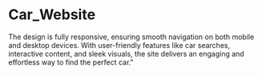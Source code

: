 # Car_Website
The design is fully responsive, ensuring smooth navigation on both mobile and desktop devices. With user-friendly features like car searches, interactive content, and sleek visuals, the site delivers an engaging and effortless way to find the perfect car."
